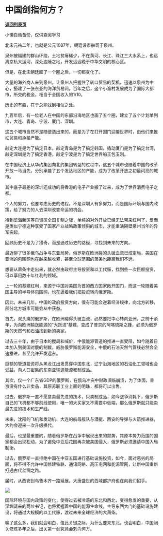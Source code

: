 # 中国剑指何方？

[**返回列表页**](/gzh/政事堂2019)

小懒自动备份，仅供查阅学习

北宋元祐二年，也就是公元1087年，朝廷设市舶司于泉州。

泉州被福建的群山环绕，土地贫瘠稀少，不在黄河、长江、珠江三大水系上，也远离京杭大运河，深处边陲之地，开发远远晚于中华文明的核心区。

但是，在北宋朝廷画了一个圈之后，一切都变化了。

大量的海外商人来到泉州，让泉州人把握住了转口贸易的契机，迅速以泉州为中心，搭建了一张东亚的海洋贸易网，百年之后，这个小渔村发展成为了国际大都市，所交的税金，相当于全国收入的1/10。

历史的有趣，在于总能找到相似之处。

九百年后，有一位老人在中国的东部沿海地区也画了五个圈，建立了五个计划单列市，大连、青岛、宁波、厦门、深圳。  

这五个城市当然不是随便选出来的，而是为了在打开国门迎接世界时，由他们来推动贸易和承接产能。

敲定大连是为了搞定日本，敲定青岛是为了搞定韩国，撬动厦门是为了搞定台湾，敲定深圳是为了搞定香港，敲定宁波是为了搞定世界船王包玉刚。  

在中国经济上从华约集团向北约集团转型的过程中，这五个城市也随着中国的改革开放一马当先，分别承接了五个发达地区的产能，成为了改革开放之初最闪亮的城市。

其中底子最差的深圳还成功的将香港的电子产业搬了过来，成为了世界消费电子之都。  

个人的努力，也要考虑历史的进程，不是深圳人有多努力，而是国际环境与国内政策，给了努力的人去深圳改变命运的机会。  

待到滨海新区等自贸区全国复制之际，单纯的对外开放已经无法带来红利了，反而是类似宁德这种享受了国家产业战略政策倾斜的城市，才能重演隔壁泉州当年的异军突起。

回顾历史不是为了猎奇，而是通过历史的路径，寻找到未来的方向。

最近聊了很多俄乌战争与东亚局势，俄罗斯在欧洲碰的头破血流已成定局，美国在亚洲的包围网也在越来越收紧，甚至全球范围的萧条也距离我们不远。

想要从萧条中走出来，就必然由政府主导投资和以工代赈，找到些一次巨额投资，可以享用数十年红利的领域。

上一轮的基建红利，来源于中国对美国为首的西方国家敞开国门，而这一轮随着美国主导的半导体包围网，也在逼着我们把投资转向俄罗斯。

因此，未来几年，中国的政府投资方向，很有可能会逆着经济规律，向北方转移，部分北方城市可能会从中获益。

首先，双头鹰的俄罗斯，在欧洲碰得头破血流，必然要把中心转向亚洲，之前十余年，为向欧洲输送能源的“大跃进”基建，变成了普京的阿喀琉斯之踵，必须为俄罗斯的天然气和石油找到新的卖家。

过去三十年，由于日本的搅局和喊价，中俄能源管道的推进一直受阻，如今随着日本加入到美国对俄的制裁，威胁俄罗斯能源安全，中俄的石油天然气管线必然会全速推进，甚至允许开发远东。

巨额的管道投资将从黑龙江出发贯穿中国东北，辽宁沿海地区的石油化工领域也会受益，向人口密集的东南亚输送能源和制成品。

其次，仅一个广东省GDP的俄罗斯，在俄乌冲突中财政濒临崩溃，为了体面，普京没有什么非卖品，其原苏联工业上面的明珠，都将可以出售。

过去，俄罗斯一直不愿意卖最先进的技术，只卖制成品，如今战争消耗下，俄罗斯自己的飞机都不够前线使用，唯一的大买家又不需要中低端，那么俄罗斯就只能卖最先进的技术和生产线。

未来，沈阳的飞机和发动机、大连的航母舰队与潜艇、西安的导弹与火箭推进器，大约会迎来一次升级换代。  

最后，也是最重要的，随着俄罗斯在战争中展现出来的颓势，其原本势力范围的国家都会出现松动，为了避免中亚后花园再次被美国侵入，俄罗斯必须邀请中国入局制衡。

过去，俄罗斯一直拒绝中国在中亚五国进行基础设施投资，如今，面对恶劣的局面，将不得不允许中国修建铁路、通讯网络、高压电网和能源管网，让新中国重新打通古代丝绸之路。

届时，从西安到乌鲁木齐一路延展，大唐盛世的西域都护府也在向我们招手。  

![](https://mmbiz.qpic.cn/mmbiz_jpg/rxhS23yu8cPlHibpUgExox9iaF07HJsrvMXnTKvBurhA5JLBOKka1DAGhawv5Eqeyy4u5ibKWn2e6Bdoc73MgjYAQ/640?wx_fmt=jpeg)

国际环境与国内政策的变化，使得过去被冷落的东北和西北，变得愈发的重要，从深圳请来的两位书记，也将紧握着中国的能源生命线，主导东西大门的基础设施建设，将通过大规模的以工代赈，渡过未来全球经济的大萧条。

聊了这么多，我们就会明白，值此关键之际，为什么要来东北，也会明白，中国闭关修炼多年之后，出关第一剑究竟会刺向何方。

